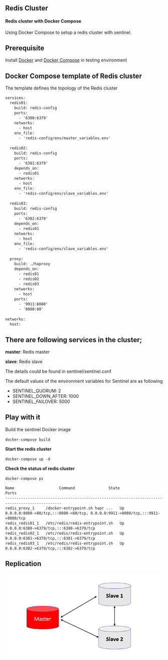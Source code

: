 ## Redis Cluster

#### Redis cluster with Docker Compose

Using Docker Compose to setup a redis cluster with sentinel.

## Prerequisite

Install [Docker](https://www.docker.com/) and [Docker Compose](https://docs.docker.com/compose/) in testing environment

## Docker Compose template of Redis cluster

The template defines the topology of the Redis cluster

```
services:
  redis01:
    build: redis-config
    ports:
      - '6380:6379'
    networks:
      - host
    env_file:
      - 'redis-config/env/master_variables.env'

  redis02:
    build: redis-config
    ports:
      - '6381:6379'
    depends_on:
      - redis01
    networks:
      - host
    env_file:
      - 'redis-config/env/slave_variables.env'

  redis03:
    build: redis-config
    ports:
      - '6382:6379'
    depends_on:
      - redis01
    networks:
      - host
    env_file:
      - 'redis-config/env/slave_variables.env'

  proxy:
    build: ./haproxy
    depends_on:
      - redis01
      - redis02
      - redis03
    networks:
      - host
    ports:
      - '9911:8080'
      - '8080:80'

networks:
  host:
```

## There are following services in the cluster;

**master**: Redis master

**slave**: Redis slave

The details could be found in sentinel/sentinel.conf

The default values of the environment variables for Sentinel are as following

* SENTINEL_QUORUM: 2
* SENTINEL_DOWN_AFTER: 1000
* SENTINEL_FAILOVER: 5000

## **Play with it**

Build the sentinel Docker image

`docker-compose build`

**Start the redis cluster**

`docker-compose up -d`

**Check the status of redis cluster**

`docker-compose ps`

```
Name                    Command               State                                       Ports
-----------------------------------------------------------------------------------------------
redis_proxy_1     /docker-entrypoint.sh hapr ...   Up      0.0.0.0:8080->80/tcp,:::8080->80/tcp, 0.0.0.0:9911->8080/tcp,:::9911->8080/tcp
redis_redis01_1   /etc/redis/redis-entrypoint.sh   Up      0.0.0.0:6380->6379/tcp,:::6380->6379/tcp
redis_redis02_1   /etc/redis/redis-entrypoint.sh   Up      0.0.0.0:6381->6379/tcp,:::6381->6379/tcp
redis_redis03_1   /etc/redis/redis-entrypoint.sh   Up      0.0.0.0:6382->6379/tcp,:::6382->6379/tcp
```

## Replication

![redis_replication](img/redis_replication.png)
